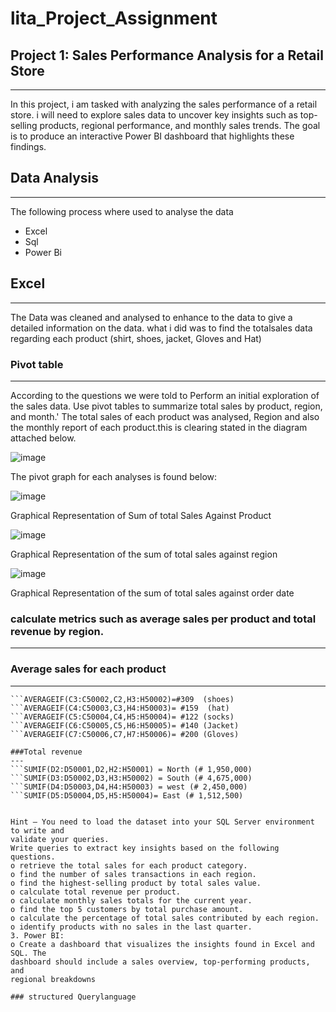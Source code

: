 # lita_Project_Assignment
## Project 1: Sales Performance Analysis for a Retail Store
----
 In this project, i am tasked with analyzing the sales performance of a retail store. 
i will need to explore sales data to uncover key insights such as top-selling products, regional 
performance, and monthly sales trends. The goal is to produce an interactive Power BI 
dashboard that highlights these findings.
## Data Analysis
---
The following process where used to analyse the data
- Excel
- Sql
- Power Bi

## Excel
---
The Data was cleaned and analysed to enhance to the data to give a detailed information on the data.
what i did was to find the totalsales data regarding each product (shirt, shoes, jacket, Gloves and Hat)

### Pivot table
---
According to the questions we were told to Perform an initial exploration of the sales data. Use pivot tables to summarize 
total sales by product, region, and month.'
The total sales of each product was analysed, Region and also the monthly report of each product.this is clearing stated in the diagram attached below.

![image](https://github.com/user-attachments/assets/28df454e-a386-4cca-899b-da994ca7d11f)

The pivot graph for each analyses is found below:

![image](https://github.com/user-attachments/assets/6589cde7-dfd5-4547-9c8a-25dd3ff677cf)

Graphical Representation of Sum of total Sales Against Product 

![image](https://github.com/user-attachments/assets/ede9d1a0-4203-4caa-afac-b6a64610cee8)

Graphical Representation of the sum of total sales against region

![image](https://github.com/user-attachments/assets/271bb429-776a-4976-9500-06c9c8892bea)

Graphical Representation of the sum of total sales against order date

### calculate metrics such as average sales per product and total revenue by region.
---
### Average sales for each product
---
```AVERAGEIF(C3:C50002,C1,H3:H50001)=#327 (Shirt)
```AVERAGEIF(C3:C50002,C2,H3:H50002)=#309  (shoes)
```AVERAGEIF(C4:C50003,C3,H4:H50003)= #159  (hat)
```AVERAGEIF(C5:C50004,C4,H5:H50004)= #122 (socks)
```AVERAGEIF(C6:C50005,C5,H6:H50005)= #140 (Jacket)
```AVERAGEIF(C7:C50006,C7,H7:H50006)= #200 (Gloves)

###Total revenue
---
```SUMIF(D2:D50001,D2,H2:H50001) = North (# 1,950,000)
```SUMIF(D3:D50002,D3,H3:H50002) = South (# 4,675,000)
```SUMIF(D4:D50003,D4,H4:H50003) = west (# 2,450,000)
```SUMIF(D5:D50004,D5,H5:H50004)= East (# 1,512,500)


Hint – You need to load the dataset into your SQL Server environment to write and 
validate your queries.
Write queries to extract key insights based on the following questions. 
o retrieve the total sales for each product category.
o find the number of sales transactions in each region.
o find the highest-selling product by total sales value.
o calculate total revenue per product.
o calculate monthly sales totals for the current year.
o find the top 5 customers by total purchase amount.
o calculate the percentage of total sales contributed by each region.
o identify products with no sales in the last quarter.
3. Power BI:
o Create a dashboard that visualizes the insights found in Excel and SQL. The 
dashboard should include a sales overview, top-performing products, and 
regional breakdowns

### structured Querylanguage


